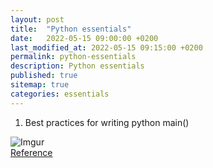 ```yaml
---
layout: post
title:  "Python essentials"
date:   2022-05-15 09:00:00 +0200
last_modified_at: 2022-05-15 09:15:00 +0200
permalink: python-essentials
description: Python essentials 
published: true
sitemap: true
categories: essentials
---
```



1. Best practices for writing python main()

![Imgur](https://imgur.com/FjgeYNk) <br>
[Reference](https://www.youtube.com/watch?v=lOeIDvyRUQs)
